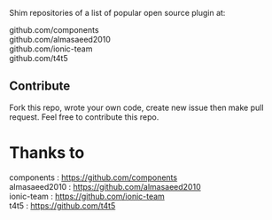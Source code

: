 Shim repositories of a list of popular open source plugin at:

github.com/components <br>
github.com/almasaeed2010 <br>
github.com/ionic-team <br>
github.com/t4t5 <br>


## Contribute

Fork this repo, wrote your own code, create new issue then make pull request. Feel free to contribute this repo.

# Thanks to
components      : https://github.com/components
<br>almasaeed2010   : https://github.com/almasaeed2010
<br>ionic-team      : https://github.com/ionic-team
<br>t4t5            : https://github.com/t4t5
